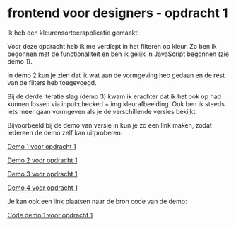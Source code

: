 # frontend voor designers - opdracht 1
Ik heb een kleurensorteerapplicatie gemaakt!

Voor deze opdracht heb ik me verdiept in het filteren op kleur. Zo ben ik begonnen met de functionaliteit en ben ik gelijk in JavaScript begonnen (zie demo 1).

In demo 2 kun je zien dat ik wat aan de vormgeving heb gedaan en de rest van de filters heb toegevoegd.

Bij de derde iteratie slag (demo 3) kwam ik erachter dat ik het ook op had kunnen lossen via input:checked + img.kleurafbeelding. Ook ben ik steeds iets meer gaan vormgeven als je de verschillende versies bekijkt.

Bijvoorbeeld bij de demo van versie in kun je zo een link maken, zodat iedereen de demo zelf kan uitproberen:

[Demo 1 voor opdracht 1](/opdracht1/v1/index.html)

[Demo 2 voor opdracht 1](http://htmlpreview.github.com/RoyCsuka/frontendvoordesigners/blob/master/opdracht1/v2/index.html)

[Demo 3 voor opdracht 1](http://htmlpreview.github.com/RoyCsuka/frontendvoordesigners/blob/master/opdracht1/v3/index.html)

[Demo 4 voor opdracht 1](http://htmlpreview.github.com/RoyCsuka/frontendvoordesigners/blob/master/opdracht1/v4/index.html)

Je kan ook een link plaatsen naar de bron code van de demo:

[Code demo 1 voor opdracht 1](https://github.com/KoopReynders/frontendvoordesigners/blob/master/opdracht1/v1/)
